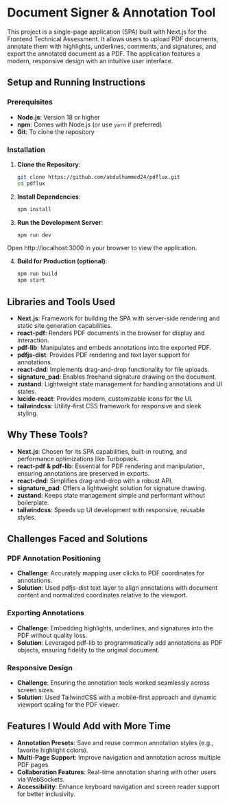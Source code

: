 # Document Signer & Annotation Tool

This project is a single-page application (SPA) built with Next.js for the Frontend Technical Assessment. It allows users to upload PDF documents, annotate them with highlights, underlines, comments, and signatures, and export the annotated document as a PDF. The application features a modern, responsive design with an intuitive user interface.

## Setup and Running Instructions

### Prerequisites
- **Node.js**: Version 18 or higher
- **npm**: Comes with Node.js (or use `yarn` if preferred)
- **Git**: To clone the repository

### Installation
1. **Clone the Repository**:
   ```bash
   git clone https://github.com/abdulhammed24/pdflux.git
   cd pdflux

2. **Install Dependencies**:
   ```bash
   npm install

3. **Run the Development Server**:
   ```bash
   npm run dev

Open http://localhost:3000 in your browser to view the application.

4. **Build for Production (optional)**:
      ```bash
      npm run build
      npm start

## Libraries and Tools Used

- **Next.js**: Framework for building the SPA with server-side rendering and static site generation capabilities.  
- **react-pdf**: Renders PDF documents in the browser for display and interaction.  
- **pdf-lib**: Manipulates and embeds annotations into the exported PDF.  
- **pdfjs-dist**: Provides PDF rendering and text layer support for annotations.  
- **react-dnd**: Implements drag-and-drop functionality for file uploads.  
- **signature_pad**: Enables freehand signature drawing on the document.  
- **zustand**: Lightweight state management for handling annotations and UI states.  
- **lucide-react**: Provides modern, customizable icons for the UI.  
- **tailwindcss**: Utility-first CSS framework for responsive and sleek styling.  

## Why These Tools?

- **Next.js**: Chosen for its SPA capabilities, built-in routing, and performance optimizations like Turbopack.  
- **react-pdf & pdf-lib**: Essential for PDF rendering and manipulation, ensuring annotations are preserved in exports.  
- **react-dnd**: Simplifies drag-and-drop with a robust API.  
- **signature_pad**: Offers a lightweight solution for signature drawing.  
- **zustand**: Keeps state management simple and performant without boilerplate.  
- **tailwindcss**: Speeds up UI development with responsive, reusable styles.  

## Challenges Faced and Solutions

### PDF Annotation Positioning  
- **Challenge**: Accurately mapping user clicks to PDF coordinates for annotations.  
- **Solution**: Used pdfjs-dist text layer to align annotations with document content and normalized coordinates relative to the viewport.  

### Exporting Annotations  
- **Challenge**: Embedding highlights, underlines, and signatures into the PDF without quality loss.  
- **Solution**: Leveraged pdf-lib to programmatically add annotations as PDF objects, ensuring fidelity to the original document.  

### Responsive Design  
- **Challenge**: Ensuring the annotation tools worked seamlessly across screen sizes.  
- **Solution**: Used TailwindCSS with a mobile-first approach and dynamic viewport scaling for the PDF viewer.  

## Features I Would Add with More Time

- **Annotation Presets**: Save and reuse common annotation styles (e.g., favorite highlight colors).  
- **Multi-Page Support**: Improve navigation and annotation across multiple PDF pages.  
- **Collaboration Features**: Real-time annotation sharing with other users via WebSockets.  
- **Accessibility**: Enhance keyboard navigation and screen reader support for better inclusivity.  
